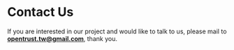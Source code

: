 # Contact Us

If you are interested in our project and would like to talk to us, please mail
to **opentrust.tw@gmail.com**, thank you.
